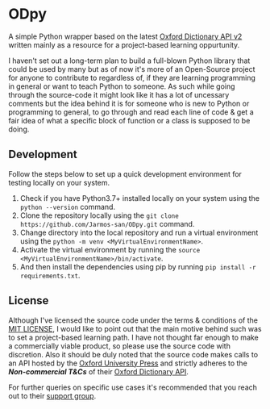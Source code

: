 # ODpy

A simple Python wrapper based on the latest [Oxford Dictionary API v2](https://api-blog.oxforddictionaries.com/2018/03/27/make-first-call-oxford-dictionaries-api/) written mainly as a resource for a project-based learning oppurtunity.

I haven't set out a long-term plan to build a full-blown Python library that could be used by many but as of now it's more of an Open-Source project for anyone to contribute to regardless of, if they are learning programming in general or want to teach Python to someone. As such while going through the source-code it might look like it has a lot of uncessary comments but the idea behind it is for someone who is new to Python or programming to general, to go through and read each line of code & get a fair idea of what a specific block of function or a class is supposed to be doing.

## Development

Follow the steps below to set up a quick development environment for testing locally on your system.

1. Check if you have Python3.7+ installed locally on your system using the `python --version` command.
2. Clone the repository locally using the `git clone https://github.com/Jarmos-san/ODpy.git` command.
3. Change directory into the local repository and run a virtual environment using the `python -m venv <MyVirtualEnvironmentName>`.
4. Activate the virtual environment by running the `source <MyVirtualEnvironmentName>/bin/activate`.
5. And then install the dependencies using pip by running `pip install -r requirements.txt`.

## License

Although I've licensed the source code under the terms & conditions of the [MIT LICENSE](https://github.com/Jarmos-san/OD.py/blob/master/LICENSE), I would like to point out that the main motive behind such was to set a project-based learning path. I have not thought far enough to make a commercially viable product, so please use the source code with discretion. Also it should be duly noted that the source code makes calls to an API hosted by the [Oxford University Press](https://academic.oup.com/journals) and strictly adheres to the ***Non-commercial T&Cs*** of their [Oxford Dictionary API](https://developer.oxforddictionaries.com/).

For further queries on specific use cases it's recommended that you reach out to their [support group](https://developer.oxforddictionaries.com/#).
